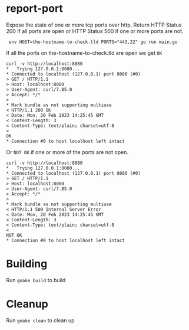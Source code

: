 # report-port
Expose the state of one or more tcp ports over http. Return HTTP Status 200 if all ports are open or HTTP Status 500 if one or more ports are not.

```
 env HOST=the-hostname-to-check.tld PORTS="443,22" go run main.go
```

If all the ports on the-hostname-to-check.tld are open we get `OK`

```
curl -v http://localhost:8080
*   Trying 127.0.0.1:8080...
* Connected to localhost (127.0.0.1) port 8080 (#0)
> GET / HTTP/1.1
> Host: localhost:8080
> User-Agent: curl/7.85.0
> Accept: */*
>
* Mark bundle as not supporting multiuse
< HTTP/1.1 200 OK
< Date: Mon, 20 Feb 2023 14:25:45 GMT
< Content-Length: 3
< Content-Type: text/plain; charset=utf-8
<
OK
* Connection #0 to host localhost left intact

```

Or `NOT OK` if one or more of the ports are not open.

```
curl -v http://localhost:8080
*   Trying 127.0.0.1:8080...
* Connected to localhost (127.0.0.1) port 8080 (#0)
> GET / HTTP/1.1
> Host: localhost:8080
> User-Agent: curl/7.85.0
> Accept: */*
>
* Mark bundle as not supporting multiuse
< HTTP/1.1 500 Internal Server Error
< Date: Mon, 20 Feb 2023 14:25:45 GMT
< Content-Length: 3
< Content-Type: text/plain; charset=utf-8
<
NOT OK
* Connection #0 to host localhost left intact
```

# Building
Run `gmake build` to build

# Cleanup
Run `gmake clean` to clean up
